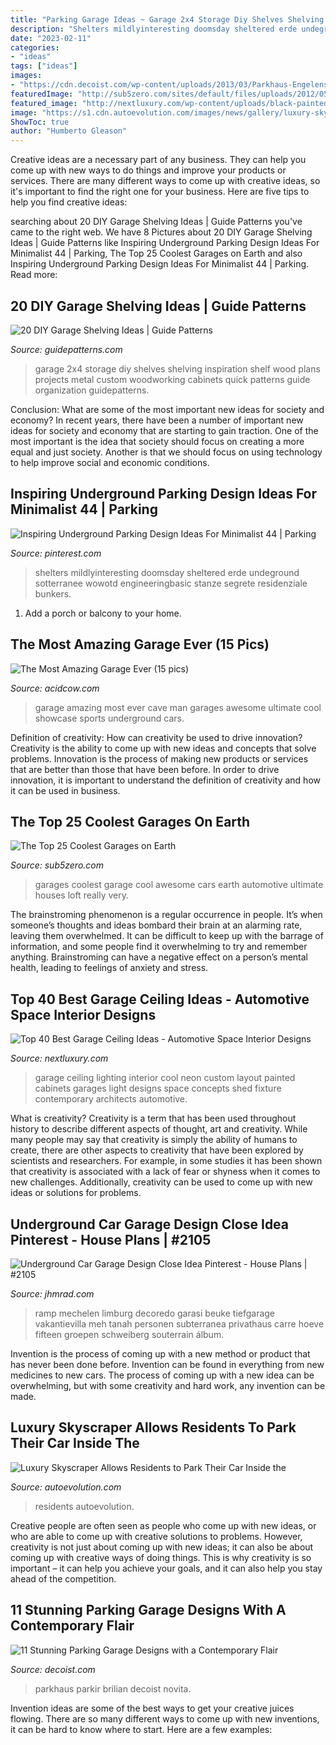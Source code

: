 ```yaml
---
title: "Parking Garage Ideas ~ Garage 2x4 Storage Diy Shelves Shelving Inspiration Shelf Wood Plans Projects Metal Custom Woodworking Cabinets Quick Patterns Guide Organization Guidepatterns"
description: "Shelters mildlyinteresting doomsday sheltered erde undeground sotterranee wowotd engineeringbasic stanze segrete residenziale bunkers"
date: "2023-02-11"
categories:
- "ideas"
tags: ["ideas"]
images:
- "https://cdn.decoist.com/wp-content/uploads/2013/03/Parkhaus-Engelenschanze-Inside-the-glass-car-palace.jpg"
featuredImage: "http://sub5zero.com/sites/default/files/uploads/2012/05/4034307260_26ce142912_o.jpg"
featured_image: "http://nextluxury.com/wp-content/uploads/black-painted-garage-ceiling-ideas.jpg"
image: "https://s1.cdn.autoevolution.com/images/news/gallery/luxury-skyscraper-allows-residents-to-park-your-car-inside-the-apartment-video_5.jpg"
ShowToc: true
author: "Humberto Gleason"
---
```



Creative ideas are a necessary part of any business. They can help you come up with new ways to do things and improve your products or services. There are many different ways to come up with creative ideas, so it's important to find the right one for your business. Here are five tips to help you find creative ideas: 

	

		
searching about 20 DIY Garage Shelving Ideas | Guide Patterns you've came to the right web. We have 8 Pictures about 20 DIY Garage Shelving Ideas | Guide Patterns like Inspiring Underground Parking Design Ideas For Minimalist 44 | Parking, The Top 25 Coolest Garages on Earth and also Inspiring Underground Parking Design Ideas For Minimalist 44 | Parking. Read more:
		
    
## 20 DIY Garage Shelving Ideas | Guide Patterns

<img loading=lazy src="https://www.guidepatterns.com/wp-content/uploads/2015/07/DIY-Garage-Shelves-2x4.jpg" onerror="this.onerror=null;this.src='https://tse4.mm.bing.net/th?id=OIP.Snr8onD0Fbo5AMQTXQFJEgHaJ4&amp;pid=15.1';" alt="20 DIY Garage Shelving Ideas | Guide Patterns">

_Source: guidepatterns.com_

>garage 2x4 storage diy shelves shelving inspiration shelf wood plans projects metal custom woodworking cabinets quick patterns guide organization guidepatterns. 

	

Conclusion: What are some of the most important new ideas for society and economy?
In recent years, there have been a number of important new ideas for society and economy that are starting to gain traction. One of the most important is the idea that society should focus on creating a more equal and just society. Another is that we should focus on using technology to help improve social and economic conditions.

    
## Inspiring Underground Parking Design Ideas For Minimalist 44 | Parking

<img loading=lazy src="https://i.pinimg.com/736x/64/58/57/645857b67d28cff016cbd2a8d951f34d.jpg" onerror="this.onerror=null;this.src='https://tse1.mm.bing.net/th?id=OIP.mrua6Qk-lVrubjGOYajO_QHaJ3&amp;pid=15.1';" alt="Inspiring Underground Parking Design Ideas For Minimalist 44 | Parking">

_Source: pinterest.com_

>shelters mildlyinteresting doomsday sheltered erde undeground sotterranee wowotd engineeringbasic stanze segrete residenziale bunkers. 

	

1. Add a porch or balcony to your home.

    
## The Most Amazing Garage Ever (15 Pics)

<img loading=lazy src="http://acidcow.com/pics/20121106/ultimate_man_cave_and_sports_car_showcase_08.jpg" onerror="this.onerror=null;this.src='https://tse1.mm.bing.net/th?id=OIP.oy8Jl2WRzmilqTKo8GnGngHaE8&amp;pid=15.1';" alt="The Most Amazing Garage Ever (15 pics)">

_Source: acidcow.com_

>garage amazing most ever cave man garages awesome ultimate cool showcase sports underground cars. 

	

Definition of creativity: How can creativity be used to drive innovation?
Creativity is the ability to come up with new ideas and concepts that solve problems. Innovation is the process of making new products or services that are better than those that have been before. In order to drive innovation, it is important to understand the definition of creativity and how it can be used in business.

    
## The Top 25 Coolest Garages On Earth

<img loading=lazy src="http://sub5zero.com/sites/default/files/uploads/2012/05/4034307260_26ce142912_o.jpg" onerror="this.onerror=null;this.src='https://tse1.mm.bing.net/th?id=OIP.GbhutP3WojiqIOWJZxBJvwHaFB&amp;pid=15.1';" alt="The Top 25 Coolest Garages on Earth">

_Source: sub5zero.com_

>garages coolest garage cool awesome cars earth automotive ultimate houses loft really very. 

	

The brainstroming phenomenon is a regular occurrence in people. It’s when someone’s thoughts and ideas bombard their brain at an alarming rate, leaving them overwhelmed. It can be difficult to keep up with the barrage of information, and some people find it overwhelming to try and remember anything. Brainstroming can have a negative effect on a person’s mental health, leading to feelings of anxiety and stress.

    
## Top 40 Best Garage Ceiling Ideas - Automotive Space Interior Designs

<img loading=lazy src="http://nextluxury.com/wp-content/uploads/black-painted-garage-ceiling-ideas.jpg" onerror="this.onerror=null;this.src='https://tse3.mm.bing.net/th?id=OIP.0PHoBgCNQONmyv2Zc7cK0gHaEK&amp;pid=15.1';" alt="Top 40 Best Garage Ceiling Ideas - Automotive Space Interior Designs">

_Source: nextluxury.com_

>garage ceiling lighting interior cool neon custom layout painted cabinets garages light designs space concepts shed fixture contemporary architects automotive. 

	

What is creativity?
Creativity is a term that has been used throughout history to describe different aspects of thought, art and creativity. While many people may say that creativity is simply the ability of humans to create, there are other aspects to creativity that have been explored by scientists and researchers. For example, in some studies it has been shown that creativity is associated with a lack of fear or shyness when it comes to new challenges. Additionally, creativity can be used to come up with new ideas or solutions for problems.

    
## Underground Car Garage Design Close Idea Pinterest - House Plans | #2105

<img loading=lazy src="https://cdn.jhmrad.com/wp-content/uploads/underground-car-garage-design-close-idea-pinterest_62065.jpg" onerror="this.onerror=null;this.src='https://tse1.mm.bing.net/th?id=OIP.ZySN6ZUHZGbiTeqFjaiOywHaE7&amp;pid=15.1';" alt="Underground Car Garage Design Close Idea Pinterest - House Plans | #2105">

_Source: jhmrad.com_

>ramp mechelen limburg decoredo garasi beuke tiefgarage vakantievilla meh tanah personen subterranea privathaus carre hoeve fifteen groepen schweiberg souterrain álbum. 

	

Invention is the process of coming up with a new method or product that has never been done before. Invention can be found in everything from new medicines to new cars. The process of coming up with a new idea can be overwhelming, but with some creativity and hard work, any invention can be made.

    
## Luxury Skyscraper Allows Residents To Park Their Car Inside The

<img loading=lazy src="https://s1.cdn.autoevolution.com/images/news/gallery/luxury-skyscraper-allows-residents-to-park-your-car-inside-the-apartment-video_5.jpg" onerror="this.onerror=null;this.src='https://tse4.mm.bing.net/th?id=OIP.F3s7gzMjyCtuTcrk96b0VgHaE8&amp;pid=15.1';" alt="Luxury Skyscraper Allows Residents to Park Their Car Inside the">

_Source: autoevolution.com_

>residents autoevolution. 

	

Creative people are often seen as people who come up with new ideas, or who are able to come up with creative solutions to problems. However, creativity is not just about coming up with new ideas; it can also be about coming up with creative ways of doing things. This is why creativity is so important – it can help you achieve your goals, and it can also help you stay ahead of the competition.

    
## 11 Stunning Parking Garage Designs With A Contemporary Flair

<img loading=lazy src="https://cdn.decoist.com/wp-content/uploads/2013/03/Parkhaus-Engelenschanze-Inside-the-glass-car-palace.jpg" onerror="this.onerror=null;this.src='https://tse1.mm.bing.net/th?id=OIP.IhnGN2ta_gjNBUf0lEFbywHaDn&amp;pid=15.1';" alt="11 Stunning Parking Garage Designs with a Contemporary Flair">

_Source: decoist.com_

>parkhaus parkir brilian decoist novita. 

	

Invention ideas are some of the best ways to get your creative juices flowing. There are so many different ways to come up with new inventions, it can be hard to know where to start. Here are a few examples: 

